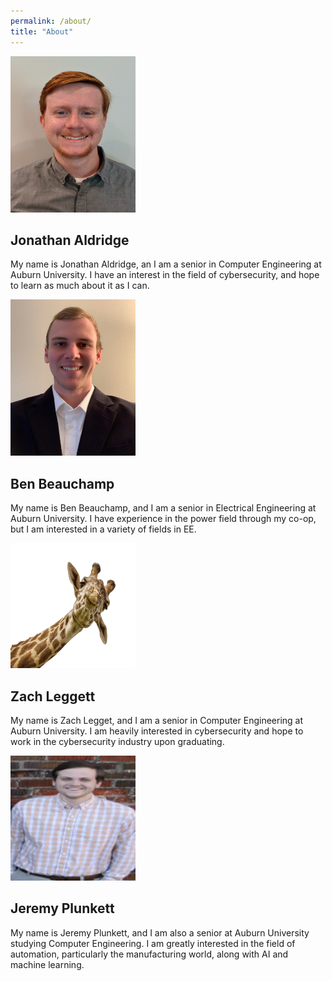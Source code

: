 ```yaml
---
permalink: /about/
title: "About"
---
```

<img src="/assets/images/jon_photo.png" width="200" height="250" >

## Jonathan Aldridge

My name is Jonathan Aldridge, an I am a senior in Computer Engineering at Auburn University. I have an interest in the field of cybersecurity, and hope to learn as much about it as I can.

<img src="/assets/images/sr design profile.png" width="200" height="250" >

## Ben Beauchamp

My name is Ben Beauchamp, and I am a senior in Electrical Engineering at Auburn University. I have experience in the power field through my co-op, but I am interested in a variety of fields in EE.

<img src="/assets/images/giraffe.png" width="200" height="200" >

## Zach Leggett

My name is Zach Legget, and I am a senior in Computer Engineering at Auburn University. I am heavily interested in cybersecurity and hope to work in the cybersecurity industry upon graduating.

<img src="/assets/images/Jeremy_Photo.png" width="200" height="200" >

## Jeremy Plunkett

My name is Jeremy Plunkett, and I am also a senior at Auburn University studying Computer Engineering. I am greatly interested in the field of automation, particularly the manufacturing world, along with AI and machine learning.
